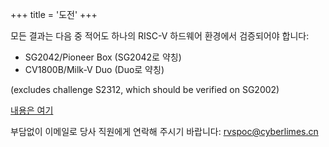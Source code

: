 +++
title = '도전'
+++

모든 결과는 다음 중 적어도 하나의 RISC-V 하드웨어 환경에서 검증되어야 합니다:

- SG2042/Pioneer Box (SG2042로 약칭)
- CV1800B/Milk-V Duo (Duo로 약칭)

(excludes challenge S2312, which should be verified on SG2002)

[내용은 여기](/ko/introduction/)

부담없이 이메일로 당사 직원에게 연락해 주시기 바랍니다: [rvspoc@cyberlimes.cn](mailto:rvspoc@cyberlimes.cn)
